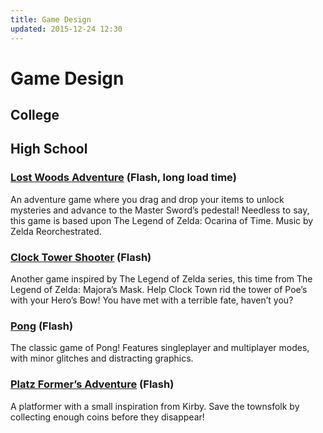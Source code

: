 ```yaml
---
title: Game Design
updated: 2015-12-24 12:30
---
```


# Game Design

<div class="divider"></div>

## College

<div class="divider"></div>

## High School

### [Lost Woods Adventure](../../assets/advent_lost.swf) (Flash, long load time)

An adventure game where you drag and drop your items to unlock mysteries and advance to the Master Sword’s pedestal! Needless to say, this game is based upon The Legend of Zelda: Ocarina of Time. Music by Zelda Reorchestrated.

### [Clock Tower Shooter](../../assets/shot.swf) (Flash)

Another game inspired by The Legend of Zelda series, this time from The Legend of Zelda: Majora’s Mask. Help Clock Town rid the tower of Poe’s with your Hero’s Bow! You have met with a terrible fate, haven’t you?

### [Pong](../../assets/ponga.swf) (Flash)

The classic game of Pong! Features singleplayer and multiplayer modes, with minor glitches and distracting graphics.

### [Platz Former’s Adventure](../../assets/platform_fix.swf) (Flash)

A platformer with a small inspiration from Kirby. Save the townsfolk by collecting enough coins before they disappear!
